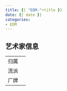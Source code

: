 ```yaml
---
title: {{ "EDM-"+title }}
date: {{ date }}
categories:
- EDM
---
```



## 艺术家信息
|||
| --- | --- |
|归属||
|流派||
|厂牌||


